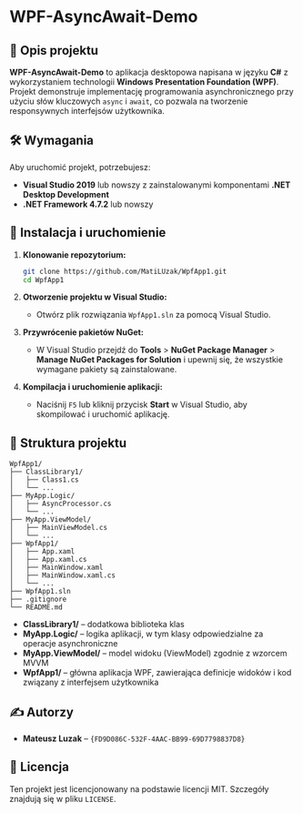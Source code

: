 # WPF-AsyncAwait-Demo

## 📌 Opis projektu

**WPF-AsyncAwait-Demo** to aplikacja desktopowa napisana w języku **C#** z wykorzystaniem technologii **Windows Presentation Foundation (WPF)**. Projekt demonstruje implementację programowania asynchronicznego przy użyciu słów kluczowych `async` i `await`, co pozwala na tworzenie responsywnych interfejsów użytkownika.

## 🛠 Wymagania

Aby uruchomić projekt, potrzebujesz:

- **Visual Studio 2019** lub nowszy z zainstalowanymi komponentami **.NET Desktop Development**
- **.NET Framework 4.7.2** lub nowszy

## 🚀 Instalacja i uruchomienie

1. **Klonowanie repozytorium:**

   ```bash
   git clone https://github.com/MatiLUzak/WpfApp1.git
   cd WpfApp1
   ```

2. **Otworzenie projektu w Visual Studio:**

   - Otwórz plik rozwiązania `WpfApp1.sln` za pomocą Visual Studio.

3. **Przywrócenie pakietów NuGet:**

   - W Visual Studio przejdź do **Tools** > **NuGet Package Manager** > **Manage NuGet Packages for Solution** i upewnij się, że wszystkie wymagane pakiety są zainstalowane.

4. **Kompilacja i uruchomienie aplikacji:**

   - Naciśnij `F5` lub kliknij przycisk **Start** w Visual Studio, aby skompilować i uruchomić aplikację.

## 📂 Struktura projektu

```
WpfApp1/
├── ClassLibrary1/
│   ├── Class1.cs
│   └── ...
├── MyApp.Logic/
│   ├── AsyncProcessor.cs
│   └── ...
├── MyApp.ViewModel/
│   ├── MainViewModel.cs
│   └── ...
├── WpfApp1/
│   ├── App.xaml
│   ├── App.xaml.cs
│   ├── MainWindow.xaml
│   ├── MainWindow.xaml.cs
│   └── ...
├── WpfApp1.sln
├── .gitignore
└── README.md
```

- **ClassLibrary1/** – dodatkowa biblioteka klas
- **MyApp.Logic/** – logika aplikacji, w tym klasy odpowiedzialne za operacje asynchroniczne
- **MyApp.ViewModel/** – model widoku (ViewModel) zgodnie z wzorcem MVVM
- **WpfApp1/** – główna aplikacja WPF, zawierająca definicje widoków i kod związany z interfejsem użytkownika

## ✍️ Autorzy

- **Mateusz Luzak** – `{FD9D086C-532F-4AAC-BB99-69D7798837D8}`

## 📜 Licencja

Ten projekt jest licencjonowany na podstawie licencji MIT. Szczegóły znajdują się w pliku `LICENSE`.
